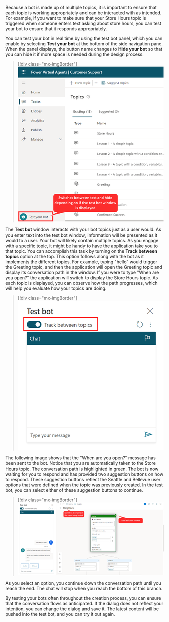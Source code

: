 Because a bot is made up of multiple topics, it is important to ensure that each topic is working appropriately and can be interacted with as intended. For example, if you want to make sure that your Store Hours topic is triggered when someone enters text asking about store hours, you can test your bot to ensure that it responds appropriately.

You can test your bot in real time by using the test bot panel, which you can enable by selecting **Test your bot** at the bottom of the side navigation pane. When the panel displays, the button name changes to **Hide your bot** so that you can hide it if more space is needed during the design process.

> [!div class="mx-imgBorder"]
> [![Screenshot of test your bot in real time dialog box.](../media/test-bot-button.png)](../media/test-bot-button.png#lightbox)

The **Test bot** window interacts with your bot topics just as a user would. As you enter text into the test bot window, information will be presented as it would to a user. Your bot will likely contain multiple topics. As you engage with a specific topic, it might be handy to have the application take you to that topic. You can accomplish this task by turning on the **Track between topics** option at the top. This option follows along with the bot as it implements the different topics. For example, typing "hello" would trigger the Greeting topic, and then the application will open the Greeting topic and display its conversation path in the window. If you were to type "When are you open?" the application will switch to display the Store Hours topic. As each topic is displayed, you can observe how the path progresses, which will help you evaluate how your topics are doing.

> [!div class="mx-imgBorder"]
> [![Screenshot of track between topics within the test bot window.](../media/track-topics.png)](../media/track-topics.png#lightbox)

The following image shows that the "When are you open?" message has been sent to the bot. Notice that you are automatically taken to the Store Hours topic. The conversation path is highlighted in green. The bot is now waiting for you to respond and has provided two suggestion buttons on how to respond. These suggestion buttons reflect the Seattle and Bellevue user options that were defined when the topic was previously created. In the test bot, you can select either of these suggestion buttons to continue.

> [!div class="mx-imgBorder"]
> [![Screenshot of success of topic being tested in the test bot window.](../media/test-success.png)](../media/test-success.png#lightbox)

As you select an option, you continue down the conversation path until you reach the end. The chat will stop when you reach the bottom of this branch.

By testing your bots often throughout the creation process, you can ensure that the conversation flows as anticipated. If the dialog does not reflect your intention, you can change the dialog and save it. The latest content will be pushed into the test bot, and you can try it out again.
